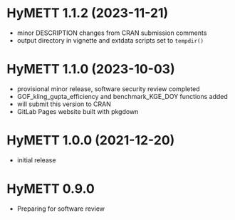 HyMETT 1.1.2 (2023-11-21)
==========
* minor DESCRIPTION changes from CRAN submission comments
* output directory in vignette and extdata scripts set to `tempdir()`

HyMETT 1.1.0 (2023-10-03)
==========
* provisional minor release, software security review completed
* GOF_kling_gupta_efficiency and benchmark_KGE_DOY functions added
* will submit this version to CRAN
* GitLab Pages website built with pkgdown

HyMETT 1.0.0 (2021-12-20)
==========
* initial release

HyMETT 0.9.0
==========
* Preparing for software review